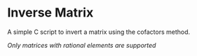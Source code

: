# Inverse Matrix

A simple C script to invert a matrix using the cofactors method.

*Only matrices with rational elements are supported*
